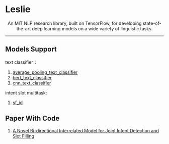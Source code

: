 #  Leslie
<div align="center">
    <p>
    An MIT NLP research library, built on TensorFlow, for developing state-of-the-art deep learning models on a wide variety of linguistic tasks.
    </p>
    <hr/>
</div>


## Models Support
text classifier：  
1. [average_pooling_text_classifier](https://github.com/whu-SpongeBob/spongenlp/blob/master/spongenlp/models/text_classifier/aver_pooling_text_classifier.py)  
2. [bert_text_classifier](https://github.com/whu-SpongeBob/spongenlp/blob/master/spongenlp/models/text_classifier/bert_text_classifier_model.py)  
3. [cnn_text_classifier](https://github.com/whu-SpongeBob/spongenlp/blob/master/spongenlp/models/text_classifier/cnn_test_classifier.py)  

intent slot multitask:
1. [sf_id](https://github.com/whu-SpongeBob/spongenlp/blob/master/spongenlp/models/intent_slot/sf_id_intent_slot_model.py)

## Paper With Code
1. [A Novel Bi-directional Interrelated Model for Joint Intent Detection and
Slot Filling
](https://github.com/whu-SpongeBob/spongenlp/blob/master/spongenlp/models/intent_slot/sf_id_intent_slot_model.py)